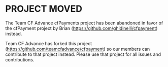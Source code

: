 PROJECT MOVED
=============

The Team CF Advance cfPayments project has been abandoned in favor of the cfPayment project by Brian (https://github.com/ghidinelli/cfpayment) instead.

Team CF Advance has forked this project (https://github.com/teamcfadvance/cfpayment) so our members can contribute to that project instead. Please use that project for all issues and contributions.
